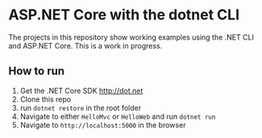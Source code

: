 # ASP.NET Core with the dotnet CLI

The projects in this repository show working examples using the .NET CLI and ASP.NET Core. This is a work in progress.


## How to run

1. Get the .NET Core SDK http://dot.net
2. Clone this repo
3. run `dotnet restore` in the root folder
4. Navigate to either `HelloMvc` or `HelloWeb` and run `dotnet run`
5. Navigate to `http://localhost:5000` in the browser
